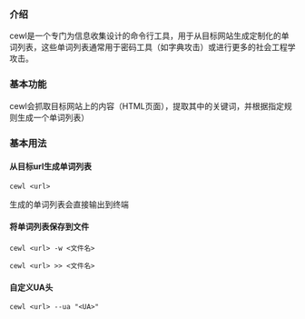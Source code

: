 ### 介绍

cewl是一个专门为信息收集设计的命令行工具，用于从目标网站生成定制化的单词列表，这些单词列表通常用于密码工具（如字典攻击）或进行更多的社会工程学攻击。



### 基本功能

cewl会抓取目标网站上的内容（HTML页面），提取其中的关键词，并根据指定规则生成一个单词列表）





### 基本用法



#### 从目标url生成单词列表

```
cewl <url>
```

生成的单词列表会直接输出到终端





#### 将单词列表保存到文件

```
cewl <url> -w <文件名>
```

```
cewl <url> >> <文件名>
```



#### 自定义UA头

```
cewl <url> --ua "<UA>"
```

